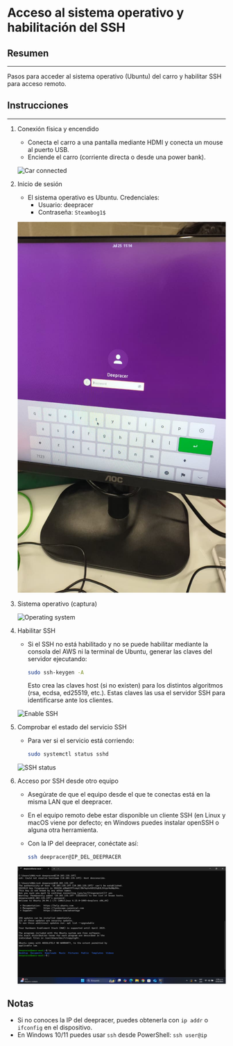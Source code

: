 # Acceso al sistema operativo y habilitación del SSH

## Resumen
------
Pasos para acceder al sistema operativo (Ubuntu) del carro y habilitar SSH para acceso remoto.

## Instrucciones
------------

1. Conexión física y encendido
	- Conecta el carro a una pantalla mediante HDMI y conecta un mouse al puerto USB.
	- Enciende el carro (corriente directa o desde una power bank).

	![Car connected](media/car_connected.gif)

2. Inicio de sesión
	- El sistema operativo es Ubuntu. Credenciales:
	  - Usuario: deepracer
	  - Contraseña: `Steambog1$`

	![Pantalla de login](media/login.jpg)

3. Sistema operativo (captura)

	![Operating system](media/enable_ssh.jpg)

4. Habilitar SSH
	- Si el SSH no está habilitado y no se puede habilitar mediante la consola del AWS ni la terminal de Ubuntu, generar las claves del servidor ejecutando:

	  ```bash
	  sudo ssh-keygen -A
	  ```

	  Esto crea las claves host (si no existen) para los distintos algoritmos (rsa, ecdsa, ed25519, etc.). Estas claves las usa el servidor SSH para identificarse ante los clientes.

	![Enable SSH](media/enable_ssh.jpg)

5. Comprobar el estado del servicio SSH
	- Para ver si el servicio está corriendo:

	  ```bash
	  sudo systemctl status sshd
	  ```

	![SSH status](media/ssh_status.jpg)

6. Acceso por SSH desde otro equipo
	- Asegúrate de que el equipo desde el que te conectas está en la misma LAN que el deepracer.
	- En el equipo remoto debe estar disponible un cliente SSH (en Linux y macOS viene por defecto; en Windows puedes instalar openSSH o alguna otra herramienta.
	- Con la IP del deepracer, conéctate así:

	  ```bash
	  ssh deepracer@IP_DEL_DEEPRACER
	  ```

	![SSH access](media/ssh_access.png)

Notas
-----
- Si no conoces la IP del deepracer, puedes obtenerla con `ip addr` o `ifconfig` en el dispositivo.
- En Windows 10/11 puedes usar `ssh` desde PowerShell: `ssh user@ip`